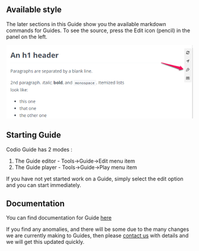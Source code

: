 ## Available style
The later sections in this Guide show you the available markdown commands for Guides. To see the source, press the Edit icon (pencil) in the panel on the left.

![.guides/img/codemode](.guides/img/codemode.png)

## Starting Guide

Codio Guide has 2 modes :

1. The Guide editor - Tools->Guide->Edit menu item
1. The Guide player - Tools->Guide->Play menu item

If you have not yet started work on a Guide, simply select the edit option and you can start immediately.

## Documentation
You can find documentation for Guide [here](https://docs.codio.com/authoring.html#introduction-to-guides)

If you find any anomalies, and there will be some due to the many changes we are currently making to Guides, then please [contact us](https://docs.codio.com/instructors/getstarted/support/support.html) with details and we will get this updated quickly.
